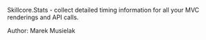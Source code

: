 Skillcore.Stats - collect detailed timing information for all your MVC renderings and API calls.

Author: Marek Musielak